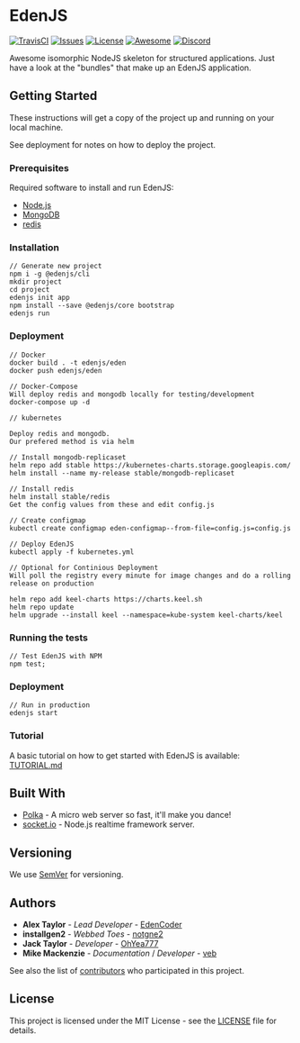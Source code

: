 # EdenJS
[![TravisCI](https://travis-ci.com/eden-js/cli.svg?branch=master)](https://travis-ci.com/eden-js/cli)
[![Issues](https://img.shields.io/github/issues/eden-js/cli.svg)](https://github.com/eden-js/cli/issues)
[![License](https://img.shields.io/badge/license-MIT-blue.svg)](https://github.com/eden-js/cli)
[![Awesome](https://img.shields.io/badge/awesome-true-green.svg)](https://github.com/eden-js/cli)
[![Discord](https://img.shields.io/discord/583845970433933312.svg)](https://discord.gg/5u3f3up)

Awesome isomorphic NodeJS skeleton for structured applications. Just have a look at the "bundles" that make up an EdenJS application.

## Getting Started
These instructions will get a copy of the project up and running on your local machine.

See deployment for notes on how to deploy the project.

### Prerequisites
Required software to install and run EdenJS:

* [Node.js](http://nodejs.org/)
* [MongoDB](https://www.mongodb.com/)
* [redis](https://redis.io/)

### Installation
```
// Generate new project
npm i -g @edenjs/cli
mkdir project
cd project
edenjs init app
npm install --save @edenjs/core bootstrap
edenjs run
```

### Deployment
```
// Docker
docker build . -t edenjs/eden
docker push edenjs/eden

// Docker-Compose
Will deploy redis and mongodb locally for testing/development
docker-compose up -d
```

```
// kubernetes

Deploy redis and mongodb.
Our prefered method is via helm

// Install mongodb-replicaset
helm repo add stable https://kubernetes-charts.storage.googleapis.com/
helm install --name my-release stable/mongodb-replicaset

// Install redis
helm install stable/redis
Get the config values from these and edit config.js

// Create configmap
kubectl create configmap eden-configmap--from-file=config.js=config.js

// Deploy EdenJS
kubectl apply -f kubernetes.yml

// Optional for Continious Deployment
Will poll the registry every minute for image changes and do a rolling release on production

helm repo add keel-charts https://charts.keel.sh
helm repo update
helm upgrade --install keel --namespace=kube-system keel-charts/keel
```

### Running the tests
```
// Test EdenJS with NPM
npm test;
```

### Deployment
```
// Run in production
edenjs start
```

### Tutorial

A basic tutorial on how to get started with EdenJS is available: [TUTORIAL.md](TUTORIAL.md/)

## Built With

* [Polka](https://github.com/lukeed/polka) - A micro web server so fast, it'll make you dance!
* [socket.io](https://socket.io/) - Node.js realtime framework server.

## Versioning
We use [SemVer](http://semver.org/) for versioning.

## Authors
* **Alex Taylor** - *Lead Developer* - [EdenCoder](https://github.com/EdenCoder)
* **installgen2** - *Webbed Toes* - [notgne2](https://github.com/notgne2)
* **Jack Taylor** - *Developer* - [OhYea777](https://github.com/OhYea777)
* **Mike Mackenzie** - *Documentation* / *Developer* - [veb](https://github.com/veb)

See also the list of [contributors](https://github.com/eden-js/cli/contributors) who participated in this project.

## License
This project is licensed under the MIT License - see the [LICENSE](LICENSE) file for details.
